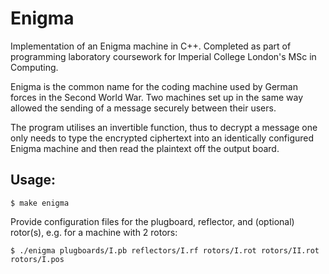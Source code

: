 # Enigma
Implementation of an Enigma machine in C++. Completed as part of programming laboratory coursework for Imperial College London's MSc in Computing.

Enigma is the common name for the coding machine used by German forces in the Second World War. Two machines set up in the same way allowed the sending of a message securely between their users.

The program utilises an invertible function, thus to decrypt a message one only needs to type the encrypted ciphertext into an identically configured Enigma machine and then read the plaintext off the output board.

## Usage:

```
$ make enigma
```

Provide configuration files for the plugboard, reflector, and (optional) rotor(s), e.g. for a machine with 2 rotors:

```
$ ./enigma plugboards/I.pb reflectors/I.rf rotors/I.rot rotors/II.rot rotors/I.pos
```
